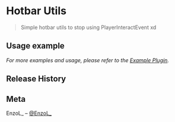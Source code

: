 # Hotbar Utils
> Simple hotbar utils to stop using PlayerInteractEvent xd

## Usage example

_For more examples and usage, please refer to the [Example Plugin](https://github.com/EnzoLy/Hotbar/tree/main/src/main/java/example)._

## Release History
  
## Meta

EnzoL_ – [@EnzoL_](https://twitter.com/EnzoL_)
